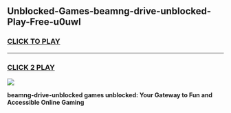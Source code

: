 
## Unblocked-Games-beamng-drive-unblocked-Play-Free-u0uwl
<h3>
<a href="https://premium76.site?title=beamng-drive-unblocked&ref=20M">CLICK TO PLAY</a></h3>
<hr>

<h3>
<a href="https://premium76.site?title=beamng-drive-unblocked&ref=20M">CLICK 2 PLAY</a>
  
</h3>

<a href="https://premium76.site?title=beamng-drive-unblocked&ref=19M"><img src="https://clearcache.store/games.png"></a>


**beamng-drive-unblocked games unblocked: Your Gateway to Fun and Accessible Online Gaming**
